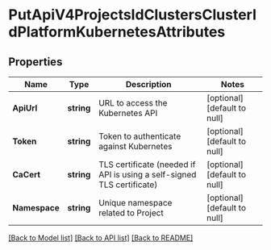 # PutApiV4ProjectsIdClustersClusterIdPlatformKubernetesAttributes

## Properties
Name | Type | Description | Notes
------------ | ------------- | ------------- | -------------
**ApiUrl** | **string** | URL to access the Kubernetes API | [optional] [default to null]
**Token** | **string** | Token to authenticate against Kubernetes | [optional] [default to null]
**CaCert** | **string** | TLS certificate (needed if API is using a self-signed TLS certificate) | [optional] [default to null]
**Namespace** | **string** | Unique namespace related to Project | [optional] [default to null]

[[Back to Model list]](../README.md#documentation-for-models) [[Back to API list]](../README.md#documentation-for-api-endpoints) [[Back to README]](../README.md)


